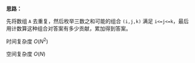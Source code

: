 **思路：**

先将数组 `A` 去重复，然后枚举三数之和可能的组合 `(i,j,k)` 满足 `i<=j<=k`，最后用计数算这种组合对答案有多少贡献，累加得到答案。

时间复杂度 $O(N^2)$

空间复杂度 $O(N)$


